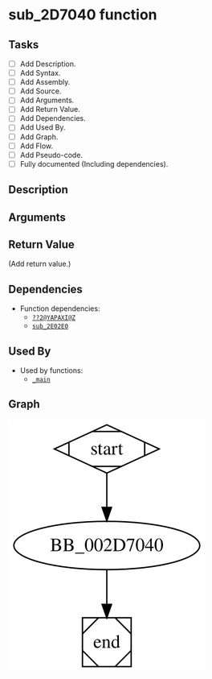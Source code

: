 # sub_2D7040 function

## Tasks

- [ ] Add Description.
- [ ] Add Syntax.
- [ ] Add Assembly.
- [ ] Add Source.
- [ ] Add Arguments.
- [ ] Add Return Value.
- [ ] Add Dependencies.
- [ ] Add Used By.
- [ ] Add Graph.
- [ ] Add Flow.
- [ ] Add Pseudo-code.
- [ ] Fully documented (Including dependencies).

## Description



## Arguments


## Return Value

(Add return value.)

## Dependencies

* Function dependencies:
  * [`??2@YAPAXI@Z`](%3F%3F2%40YAPAXI%40Z.md)
  * [`sub_2E02E0`](sub_2E02E0.md)

## Used By

* Used by functions:
  * [`_main`](_main.md)

## Graph

![sub_2D7040 Graph](../svg/sub_2D7040.svg "sub_2D7040 Graph")

